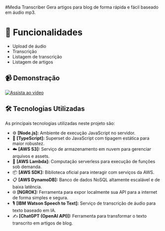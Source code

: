 #Media Transcriber
 Gera artigos para blog de forma rápida e fácil baseado em áudio mp3.

# 🌟 Funcionalidades
- Upload de áudio
- Transcrição
- Listagem de transcrição
- Listagem de artigos

## 📹 Demonstração
[![Assista ao vídeo](https://img.youtube.com/vi/RmoqKa-_CEI/0.jpg)](https://youtu.be/RmoqKa-_CEI)

## 🛠️ Tecnologias Utilizadas

As principais tecnologias utilizadas neste projeto são:

- ⚙️ **[Node.js]:** Ambiente de execução JavaScript no servidor.
- 📝 **[TypeScript]:** Superset do JavaScript com tipagem estática para maior robustez.  
- ☁️ **[AWS S3]:** Serviço de armazenamento em nuvem para gerenciar arquivos e assets.
- 🔧 **[AWS Lambda]:** Computação serverless para execução de funções sob demanda.
- 📦 **[AWS SDK]:** Biblioteca oficial para interagir com serviços da AWS.
- 📋 **[AWS DynamoDB]:** Banco de dados NoSQL altamente escalável e de baixa latência.
- 🌐 **[NGROK]:** Ferramenta para expor localmente sua API para a internet de forma simples e segura.
- 🎙️ **[IBM Watson Speech to Text]:** Serviço de transcrição de áudio para texto baseado em IA.
- ✍️ **[ChatGPT (OpenAI API)]:** Ferramenta para transformar o texto transcrito em artigos de blog.    



   
